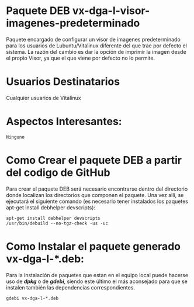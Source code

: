 # Paquete DEB vx-dga-l-visor-imagenes-predeterminado

Paquete encargado de configurar un visor de imagenes predeterminado para los usuarios de Lubuntu/Vitalinux diferente del que trae por defecto el sistema.  La razón del cambio es dar la opción de imprimir la imagen desde el propio Visor, ya que el que viene por defecto no lo permite.

# Usuarios Destinatarios

Cualquier usuarios de Vitalinux

# Aspectos Interesantes:
```
Ninguno
```
# Como Crear el paquete DEB a partir del codigo de GitHub
Para crear el paquete DEB será necesario encontrarse dentro del directorio donde localizan los directorios que componen el paquete.  Una vez allí, se ejecutará el siguiente comando (es necesario tener instalados los paquetes apt-get install debhelper devscripts):

```
apt-get install debhelper devscripts
/usr/bin/debuild --no-tgz-check -us -uc
```

# Como Instalar el paquete generado vx-dga-l-*.deb:
Para la instalación de paquetes que estan en el equipo local puede hacerse uso de ***dpkg*** o de ***gdebi***, siendo este último el más aconsejado para que se instalen también las dependencias correspondientes.
```
gdebi vx-dga-l-*.deb
```
